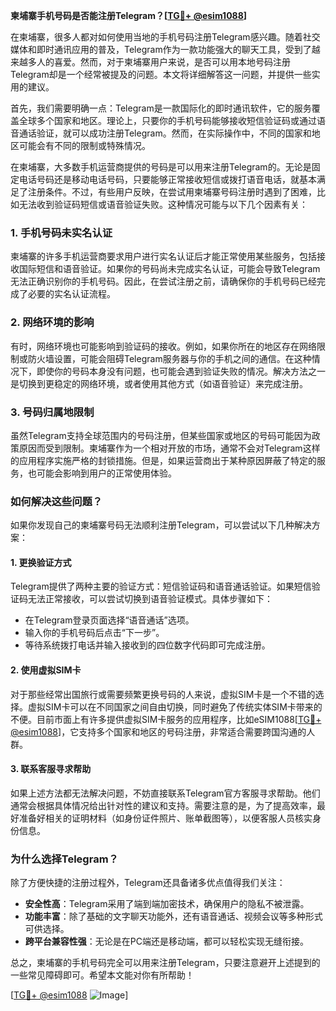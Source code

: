 **柬埔寨手机号码是否能注册Telegram？[[TG💪+ @esim1088](https://t.me/s/esim1088)]**

在柬埔寨，很多人都对如何使用当地的手机号码注册Telegram感兴趣。随着社交媒体和即时通讯应用的普及，Telegram作为一款功能强大的聊天工具，受到了越来越多人的喜爱。然而，对于柬埔寨用户来说，是否可以用本地号码注册Telegram却是一个经常被提及的问题。本文将详细解答这一问题，并提供一些实用的建议。

首先，我们需要明确一点：Telegram是一款国际化的即时通讯软件，它的服务覆盖全球多个国家和地区。理论上，只要你的手机号码能够接收短信验证码或通过语音通话验证，就可以成功注册Telegram。然而，在实际操作中，不同的国家和地区可能会有不同的限制或特殊情况。

在柬埔寨，大多数手机运营商提供的号码是可以用来注册Telegram的。无论是固定电话号码还是移动电话号码，只要能够正常接收短信或拨打语音电话，就基本满足了注册条件。不过，有些用户反映，在尝试用柬埔寨号码注册时遇到了困难，比如无法收到验证码短信或语音验证失败。这种情况可能与以下几个因素有关：

### **1. 手机号码未实名认证**
柬埔寨的许多手机运营商要求用户进行实名认证后才能正常使用某些服务，包括接收国际短信和语音验证。如果你的号码尚未完成实名认证，可能会导致Telegram无法正确识别你的手机号码。因此，在尝试注册之前，请确保你的手机号码已经完成了必要的实名认证流程。

### **2. 网络环境的影响**
有时，网络环境也可能影响到验证码的接收。例如，如果你所在的地区存在网络限制或防火墙设置，可能会阻碍Telegram服务器与你的手机之间的通信。在这种情况下，即使你的号码本身没有问题，也可能会遇到验证失败的情况。解决方法之一是切换到更稳定的网络环境，或者使用其他方式（如语音验证）来完成注册。

### **3. 号码归属地限制**
虽然Telegram支持全球范围内的号码注册，但某些国家或地区的号码可能因为政策原因而受到限制。柬埔寨作为一个相对开放的市场，通常不会对Telegram这样的应用程序实施严格的封锁措施。但是，如果运营商出于某种原因屏蔽了特定的服务，也可能会影响到用户的正常使用体验。

### **如何解决这些问题？**

如果你发现自己的柬埔寨号码无法顺利注册Telegram，可以尝试以下几种解决方案：

#### **1. 更换验证方式**
Telegram提供了两种主要的验证方式：短信验证码和语音通话验证。如果短信验证码无法正常接收，可以尝试切换到语音验证模式。具体步骤如下：
- 在Telegram登录页面选择“语音通话”选项。
- 输入你的手机号码后点击“下一步”。
- 等待系统拨打电话并输入接收到的四位数字代码即可完成注册。

#### **2. 使用虚拟SIM卡**
对于那些经常出国旅行或需要频繁更换号码的人来说，虚拟SIM卡是一个不错的选择。虚拟SIM卡可以在不同国家之间自由切换，同时避免了传统实体SIM卡带来的不便。目前市面上有许多提供虚拟SIM卡服务的应用程序，比如eSIM1088[[TG💪+ @esim1088](https://t.me/s/esim1088)]，它支持多个国家和地区的号码注册，非常适合需要跨国沟通的人群。

#### **3. 联系客服寻求帮助**
如果上述方法都无法解决问题，不妨直接联系Telegram官方客服寻求帮助。他们通常会根据具体情况给出针对性的建议和支持。需要注意的是，为了提高效率，最好准备好相关的证明材料（如身份证件照片、账单截图等），以便客服人员核实身份信息。

### **为什么选择Telegram？**

除了方便快捷的注册过程外，Telegram还具备诸多优点值得我们关注：
- **安全性高**：Telegram采用了端到端加密技术，确保用户的隐私不被泄露。
- **功能丰富**：除了基础的文字聊天功能外，还有语音通话、视频会议等多种形式可供选择。
- **跨平台兼容性强**：无论是在PC端还是移动端，都可以轻松实现无缝衔接。

总之，柬埔寨的手机号码完全可以用来注册Telegram，只要注意避开上述提到的一些常见障碍即可。希望本文能对你有所帮助！

[[TG💪+ @esim1088](https://t.me/s/esim1088) ![Image](https://i.postimg.cc/4NQfJmqS/Snipaste-2025-05-13-00-14-12.png)]